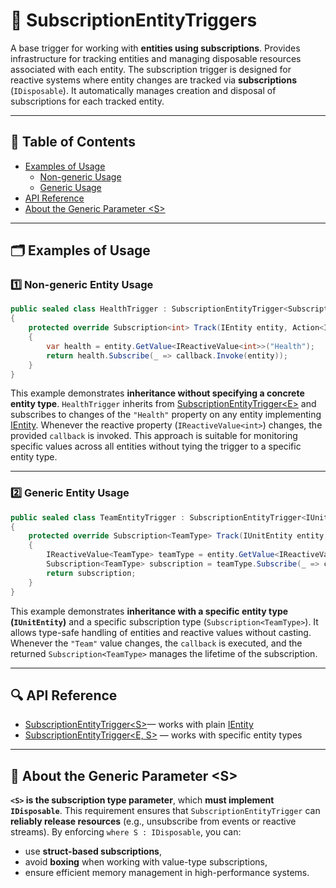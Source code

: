 # 🧩 SubscriptionEntityTriggers

A base trigger for working with **entities using subscriptions**. Provides infrastructure for tracking entities and
managing disposable resources associated with each entity. The subscription trigger is designed for reactive systems
where entity changes are tracked via **subscriptions** (`IDisposable`). It automatically manages creation and disposal
of subscriptions for each tracked entity.

---

## 📑 Table of Contents

- [Examples of Usage](#-examples-of-usage)
    - [Non-generic Usage](#ex1)
    - [Generic Usage](#ex2)
- [API Reference](#-api-reference)
- [About the Generic Parameter \<S>](#-notes)

---

## 🗂 Examples of Usage

<div id="ex1"></div>

### 1️⃣ Non-generic Entity Usage

```csharp
public sealed class HealthTrigger : SubscriptionEntityTrigger<Subscription<int>>
{
    protected override Subscription<int> Track(IEntity entity, Action<IEntity> callback)
    {
        var health = entity.GetValue<IReactiveValue<int>>("Health");
        return health.Subscribe(_ => callback.Invoke(entity));
    }
}
```

This example demonstrates **inheritance without specifying a concrete entity type**. `HealthTrigger` inherits from
[SubscriptionEntityTrigger\<E>](SubscriptionEntityTrigger%601.md) and subscribes to changes of the `"Health"` property
on any entity implementing [IEntity](../Entities/IEntity.md). Whenever the reactive property (`IReactiveValue<int>`)
changes, the provided `callback` is invoked. This approach is suitable for monitoring specific values across all
entities without tying the trigger to a specific entity type.

---

<div id="ex2"></div>

### 2️⃣ Generic Entity Usage

```csharp
public sealed class TeamEntityTrigger : SubscriptionEntityTrigger<IUnitEntity, Subscription<TeamType>>
{
    protected override Subscription<TeamType> Track(IUnitEntity entity, Action<IUnitEntity> callback) 
    {
        IReactiveValue<TeamType> teamType = entity.GetValue<IReactiveValue<TeamType>>("Team");
        Subscription<TeamType> subscription = teamType.Subscribe(_ => callback.Invoke(entity));
        return subscription;
    } 
}
```

This example demonstrates **inheritance with a specific entity type (`IUnitEntity`)** and a specific subscription type
(`Subscription<TeamType>`). It allows type-safe handling of entities and reactive values without casting. Whenever the
`"Team"` value changes, the `callback` is executed, and the returned `Subscription<TeamType>` manages the lifetime of
the subscription.

---

## 🔍 API Reference

- [SubscriptionEntityTrigger\<S>](SubscriptionEntityTrigger.md)— works with plain [IEntity](../Entities/IEntity.md)
- [SubscriptionEntityTrigger\<E, S>](SubscriptionEntityTrigger%601.md) — works with specific entity types

---

<div id="-notes"></div>

## 📝 About the Generic Parameter \<S>

**`<S>` is the subscription type parameter**, which **must implement `IDisposable`**. This requirement ensures that
`SubscriptionEntityTrigger` can **reliably release resources** (e.g., unsubscribe from events or reactive streams). By
enforcing `where S : IDisposable`, you can:

- use **struct-based subscriptions**,
- avoid **boxing** when working with value-type subscriptions,
- ensure efficient memory management in high-performance systems.
